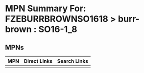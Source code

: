 



# MPN Summary For: FZEBURRBROWNSO1618 > burr-brown : SO16-1_8

## MPNs
  

|MPN|Direct Links|Search Links|
| :--- | :--- | :--- |
||||

